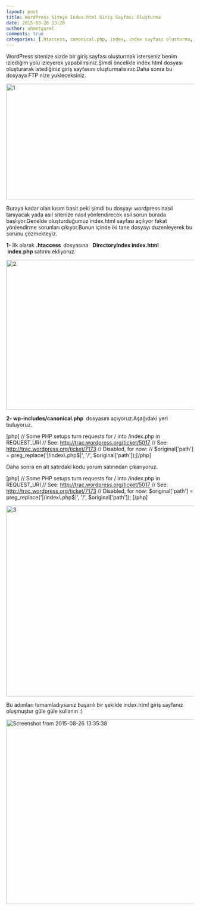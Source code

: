 ```yaml
---
layout: post
title: WordPress Siteye Index.html Giriş Sayfası Oluşturma
date: 2015-08-26 13:20
author: ahmetgurel
comments: true
categories: [.htaccess, canonical.php, index, index sayfası olusturma, WordPress, wordpress, wordpress de giriş sayfası oluşturmak, wordpress ındex olusturma, wp-includes/canonical.php]
---
```

WordPress sitenize sizde bir giriş sayfası oluşturmak isterseniz benim izlediğim yolu izleyerek yapabilirsiniz.Şimdi öncelikle index.html dosyası oluşturarak istediğiniz giriş sayfasını oluşturmalısınız.Daha sonra bu dosyaya FTP nize yukleceksiniz.

<a href="http://www.gurelahmet.com/wp-content/uploads/2015/08/1.png"><img class="alignnone size-full wp-image-444" src="http://www.gurelahmet.com/wp-content/uploads/2015/08/1.png" alt="1" width="1006" height="312" /></a>

Buraya kadar olan kısım basit peki şimdi bu dosyayı wordpress nasıl tanıyacak yada asıl sitenize nasıl yönlendirecek asıl sorun burada başlıyor.Genelde oluşturduğumuz index.html sayfası açılıyor fakat yönlendirme sorunları çıkıyor.Bunun içinde iki tane dosyayı duzenleyerek bu sorunu çözmekteyiz.

<strong>1-</strong> İlk olarak <strong>.htaccess  </strong>dosyasına   <strong>DirectoryIndex index.html  index.php </strong>satırını ekliyoruz.

<a href="http://www.gurelahmet.com/wp-content/uploads/2015/08/2.png"><img class="alignnone size-full wp-image-445" src="http://www.gurelahmet.com/wp-content/uploads/2015/08/2.png" alt="2" width="1023" height="403" /></a>

<strong>2- wp-includes/canonical.php</strong> <strong> </strong>dosyasını açıyoruz.Aşağıdaki yeri buluyoruz.

[php]
    // Some PHP setups turn requests for / into /index.php in REQUEST_URI 
    // See: http://trac.wordpress.org/ticket/5017 
    // See: http://trac.wordpress.org/ticket/7173 
    // Disabled, for now: 
    // $original['path'] = preg_replace('|/index\.php$|', '/', $original['path']);[/php]

Daha sonra en alt satırdaki kodu yorum satırından çıkarıyoruz.

[php]
    // Some PHP setups turn requests for / into /index.php in REQUEST_URI 
    // See: http://trac.wordpress.org/ticket/5017 
    // See: http://trac.wordpress.org/ticket/7173 
    // Disabled, for now: 
       $original['path'] = preg_replace('|/index\.php$|', '/', $original['path']); [/php]

<img class="alignnone size-large wp-image-449" src="http://www.gurelahmet.com/wp-content/uploads/2015/08/3-1024x537.png" alt="3" width="976" height="512" />

Bu adımları tamamladıysanız başarılı bir şekilde index.html giriş sayfanız oluşmuştur güle güle kullanın :)

<a href="http://www.gurelahmet.com/wp-content/uploads/2015/08/Screenshot-from-2015-08-26-133538.png"><img class="alignnone size-large wp-image-453" src="http://www.gurelahmet.com/wp-content/uploads/2015/08/Screenshot-from-2015-08-26-133538-1024x519.png" alt="Screenshot from 2015-08-26 13:35:38" width="976" height="495" /></a>
